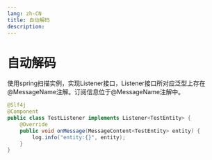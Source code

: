 ```yaml
---
lang: zh-CN
title: 自动解码
description: 
---
```

# 自动解码

使用spring扫描实例，实现Listener接口，Listener接口所对应泛型上存在@MessageName注解。订阅信息位于@MessageName注解中。

```java
@Slf4j
@Component
public class TestListener implements Listener<TestEntity> {
    @Override
    public void onMessage(MessageContent<TestEntity> entity) {
        log.info("entity:{}", entity);
    }
}
```


